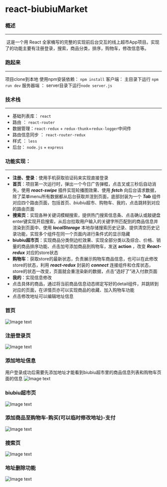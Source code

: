 # react-biubiuMarket


### **概述**

------

​	这是一个用 React 全家桶写的完整的实现前后台交互的线上超市App项目。实现了的功能主要有注册登录，搜索，商品分类，排序，购物车，修改信息等。

### **跑起来**

------

项目clone到本地
使用npm安装依赖： `npm install`
客户端： 主目录下运行 `npm run dev`
服务器端 ： server目录下运行`node server.js`

### **技术栈**

------

-  基础列表库： `react`
-  路由 ： `react-router`
-  数据管理：`react-redux` + `redux-thunk`+`redux-logger`中间件
-  路由信息同步 ： `react-router-redux`
-  样式 ： `less`
-  后台： `node.js` + `express`


### **功能实现：**

------

- **注册、登录**：使用手机获取验证码来实现直接登录
- **首页**：项目第一次运行时，弹出一个今日广告弹框，点击叉或三秒后自动消失，使用 ***react-swipe*** 插件实现轮播图效果、使用 ***fetch*** 向后台请求数据，除了菜单menu所有数据都从后台获取并渲到页面，底部封装为一个 ***Tab*** 组件对应四个路由页面，包括首页、*biubiu*超市、购物车、我的，点击跳转到对应的路由页面
- **搜索页**：实现各种关键词模糊搜索，提供热门搜索信息条、点击确认或敲键盘enter键实现开启搜索，从后台拉取用户输入的关键字所匹配到的商品信息并渲染到页面中、使用 ***localStorage*** 本地存储搜索历史记录、提供清空历史记录功能，实现多个组件在同一个页面内进行条件式的显示隐藏
- **biubiu超市页**：实现商品分类侧边栏效果、实现全部分类以及综合、价格、销量的商品排序功能、点击加号添加商品到购物车，发送 **action** ，改变 ***React-redux*** 对应的store状态
- **购物车**：获取store的最新状态，负责展示购物车商品信息，也可以在此修改store的状态，利用 ***react-redux*** 封装的 ***connect*** 连接组件和仓库状态，store的状态一改变，页面就会重渲染新的数据，点击“选好了”进入付款页面
- **我的**：实现信息修改
- 点击具体的商品，通过将当前商品信息动态绑定写好的detail组件，并跳转到对应的页面，在详情页亦可以实现商品的收藏、加入购物车功能
- 点击修改地址可以编辑地址信息

### 首页

![Image text](https://raw.githubusercontent.com/XuXiaowen/react-biubiuMarket/master/src/images/home.gif
)

### 注册登录页

![Image text](https://raw.githubusercontent.com/XuXiaowen/react-biubiuMarket/master/src/images/login.gif
)

### 添加地址信息

用户登录成功后需要先添加地址才能看到biubiu超市里的商品信息列表和购物车页面的信息
![Image text](https://raw.githubusercontent.com/XuXiaowen/react-biubiuMarket/master/src/images/cate.gif)

### biubiu超市页

![Image text](https://raw.githubusercontent.com/XuXiaowen/react-biubiuMarket/master/src/images/market.gif)

### 添加商品至购物车-购买(可以临时修改地址)-支付

![Image text](https://raw.githubusercontent.com/XuXiaowen/react-biubiuMarket/master/src/images/shop.gif)

### 搜索页

![Image text](https://raw.githubusercontent.com/XuXiaowen/react-biubiuMarket/master/src/images/search.gif)

### 地址删除功能

![Image text](https://raw.githubusercontent.com/XuXiaowen/react-biubiuMarket/master/src/images/removeAddress.gif)


